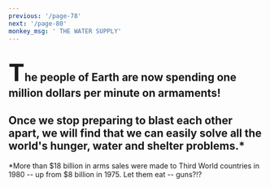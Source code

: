 ```yaml
---
previous: '/page-78'
next: '/page-80'
monkey_msg: ' THE WATER SUPPLY'
---
```


## <span style="font-size:47px;">T</span>he people of Earth are now spending one million dollars per minute on armaments!
## Once we stop preparing to blast each other apart, we will find that we can easily solve all the world's hunger, water and shelter problems.*
*More than $18 billion in arms sales were made to Third World countries in 1980 -- up from $8 billion in 1975. Let them eat -- guns?!?
